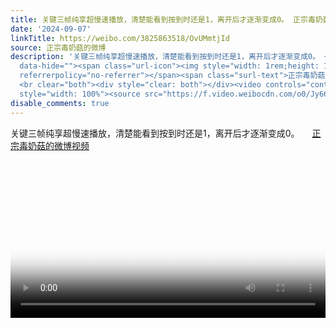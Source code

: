 ```yaml
---
title: 关键三帧纯享超慢速播放，清楚能看到按到时还是1，离开后才逐渐变成0。 正宗毒奶菇的微博视频
date: '2024-09-07'
linkTitle: https://weibo.com/3825863518/OvUMmtjId
source: 正宗毒奶菇的微博
description: '关键三帧纯享超慢速播放，清楚能看到按到时还是1，离开后才逐渐变成0。 <a href="https://video.weibo.com/show?fid=1034:5076064066535458"
  data-hide=""><span class="url-icon"><img style="width: 1rem;height: 1rem" src="https://h5.sinaimg.cn/upload/2015/09/25/3/timeline_card_small_video_default.png"
  referrerpolicy="no-referrer"></span><span class="surl-text">正宗毒奶菇的微博视频</span></a>
  <br clear="both"><div style="clear: both"></div><video controls="controls" poster="https://tvax3.sinaimg.cn/orj480/e40a0b5ely1htff1chd6lj20qo0bqt97.jpg"
  style="width: 100%"><source src="https://f.video.weibocdn.com/o0/Jy66H91Nl ...'
disable_comments: true
---
```

关键三帧纯享超慢速播放，清楚能看到按到时还是1，离开后才逐渐变成0。 <a href="https://video.weibo.com/show?fid=1034:5076064066535458" data-hide=""><span class="url-icon"><img style="width: 1rem;height: 1rem" src="https://h5.sinaimg.cn/upload/2015/09/25/3/timeline_card_small_video_default.png" referrerpolicy="no-referrer"></span><span class="surl-text">正宗毒奶菇的微博视频</span></a> <br clear="both"><div style="clear: both"></div><video controls="controls" poster="https://tvax3.sinaimg.cn/orj480/e40a0b5ely1htff1chd6lj20qo0bqt97.jpg" style="width: 100%"><source src="https://f.video.weibocdn.com/o0/Jy66H91Nl ...